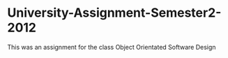 University-Assignment-Semester2-2012
====================================
This was an assignment for the class Object Orientated Software Design
